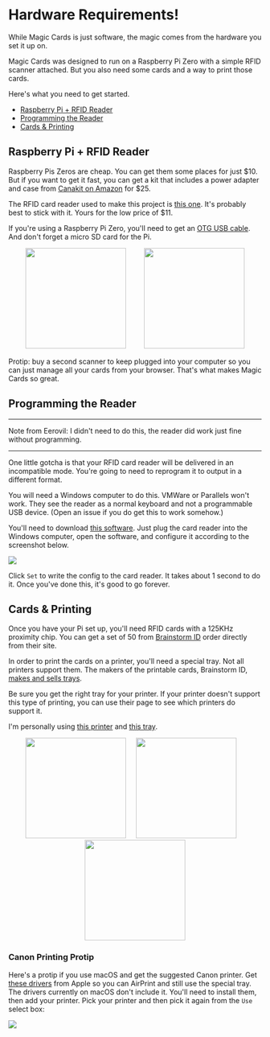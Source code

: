 # Hardware Requirements!

While Magic Cards is just software, the magic comes from the hardware you set it up on.

Magic Cards was designed to run on a Raspberry Pi Zero with a simple RFID scanner attached. But you also need some cards and a way to print those cards.

Here's what you need to get started.

* [Raspberry Pi + RFID Reader](#raspberry-pi--rfid-reader)
* [Programming the Reader](#programming-the-reader)
* [Cards & Printing](#cards--printing)

## Raspberry Pi + RFID Reader

Raspberry Pis Zeros are cheap. You can get them some places for just $10. But if you want to get it fast, you can get a kit that includes a power adapter and case from [Canakit on Amazon](https://amzn.to/2GLPDde) for $25.

The RFID card reader used to make this project is [this one](https://amzn.to/2GLiKO5). It's probably best to stick with it. Yours for the low price of $11.

If you're using a Raspberry Pi Zero, you'll need to get an [OTG USB cable](https://amzn.to/2uWiOZX). And don't forget a micro SD card for the Pi.

<div align="center">
<a href="https://amzn.to/2GLPDde"><img src="https://images-na.ssl-images-amazon.com/images/I/91uW4T%2BbuqL._SL1500_.jpg" height="200px"></a> &nbsp;&nbsp;&nbsp;&nbsp;&nbsp;&nbsp;&nbsp;
<a href="https://amzn.to/2GLiKO5"><img src="https://images-na.ssl-images-amazon.com/images/I/61gh-9A9smL._SL1500_.jpg" height="200px"></a>
</div>

Protip: buy a second scanner to keep plugged into your computer so you can just manage all your cards from your browser. That's what makes Magic Cards so great.

## Programming the Reader

***
Note from Eerovil: I didn't need to do this, the reader did work just fine without programming.
***

One little gotcha is that your RFID card reader will be delivered in an incompatible mode. You're going to need to reprogram it to output in a different format.

You will need a Windows computer to do this. VMWare or Parallels won't work. They see the reader as a normal keyboard and not a programmable USB device. (Open an issue if you do get this to work somehow.)

You'll need to download [this software](https://www.dropbox.com/s/ena4ukh9wewhj9x/rfid-reader-programmer.zip?dl=0). Just plug the card reader into the Windows computer, open the software, and configure it according to the screenshot below.

![](/docs/images/card-programmer.png)

Click `Set` to write the config to the card reader. It takes about 1 second to do it. Once you've done this, it's good to go forever.


## Cards & Printing

Once you have your Pi set up, you'll need RFID cards with a 125KHz proximity chip. You can get a set of 50 from [Brainstorm ID](https://brainstormidsupply.com) order directly from their site.

In order to print the cards on a printer, you'll need a special tray. Not all printers support them. The makers of the printable cards, Brainstorm ID, [makes and sells trays](https://brainstormidsupply.com/inkjet-id-cards/printer-trays).

Be sure you get the right tray for your printer. If your printer doesn't support this type of printing, you can use their page to see which printers do support it.

I'm personally using [this printer](https://amzn.to/2GLn13T) and [this tray](https://amzn.to/2GHkUSR).

<div align="center">
<a href="https://brainstormidsupply.com/50-inkjet-pvc-cards-125khz-proximity-tk4100-50-cards.html"><img src="https://brainstormidsupply.com/media/catalog/product/cache/1/image/1160x/9df78eab33525d08d6e5fb8d27136e95/i/j/ij-pvc-cards-125khz-proximity-photo-50-cards.jpg" height="200px"></a> &nbsp;&nbsp;&nbsp;
<a href="https://amzn.to/2GHkUSR"><img src="https://images-na.ssl-images-amazon.com/images/I/61FzcmJTk1L._SL1498_.jpg" height="200px"></a> &nbsp;&nbsp;&nbsp;
<a href="https://amzn.to/2GLn13T"><img src="https://images-na.ssl-images-amazon.com/images/I/61NNyBDr1gL._SL1000_.jpg" height="200px"></a>
</div>

### Canon Printing Protip

Here's a protip if you use macOS and get the suggested Canon printer. Get [these drivers](https://support.apple.com/kb/DL1928?locale=en_US) from Apple so you can AirPrint and still use the special tray. The drivers currently on macOS don't include it. You'll need to install them, then add your printer. Pick your printer and then pick it again from the `Use` select box:

![](https://user-images.githubusercontent.com/260/38050246-5a074950-3298-11e8-8ff6-e2e920ff2238.png)
